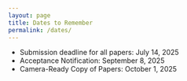 ```yaml
---
layout: page
title: Dates to Remember
permalink: /dates/
---
```


- Submission deadline for all papers: July 14, 2025
- Acceptance Notification: September 8, 2025
- Camera-Ready Copy of Papers: October 1, 2025
